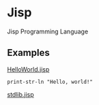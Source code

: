 # Jisp
Jisp Programming Language

## Examples

[HelloWorld.jisp](Examples/HelloWorld.jisp)
```
print-str-ln "Hello, world!"
```


[stdlib.jisp](Jisp/stdlib.jisp)
